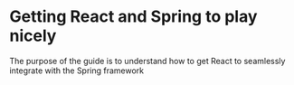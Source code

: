 # Getting React and Spring to play nicely
The purpose of the guide is to understand how to get React to seamlessly integrate with the Spring framework




















